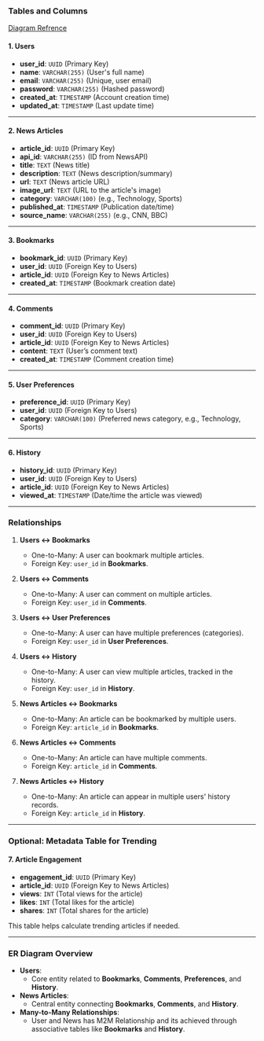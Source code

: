 ### **Tables and Columns**

[Diagram Refrence](https://roadmap.sh/r/er-diagram---news-app)

#### 1. **Users**
- **user_id**: `UUID` (Primary Key)
- **name**: `VARCHAR(255)` (User's full name)
- **email**: `VARCHAR(255)` (Unique, user email)
- **password**: `VARCHAR(255)` (Hashed password)
- **created_at**: `TIMESTAMP` (Account creation time)
- **updated_at**: `TIMESTAMP` (Last update time)

---

#### 2. **News Articles**
- **article_id**: `UUID` (Primary Key)
- **api_id**: `VARCHAR(255)` (ID from NewsAPI)
- **title**: `TEXT` (News title)
- **description**: `TEXT` (News description/summary)
- **url**: `TEXT` (News article URL)
- **image_url**: `TEXT` (URL to the article's image)
- **category**: `VARCHAR(100)` (e.g., Technology, Sports)
- **published_at**: `TIMESTAMP` (Publication date/time)
- **source_name**: `VARCHAR(255)` (e.g., CNN, BBC)

---

#### 3. **Bookmarks**
- **bookmark_id**: `UUID` (Primary Key)
- **user_id**: `UUID` (Foreign Key to Users)
- **article_id**: `UUID` (Foreign Key to News Articles)
- **created_at**: `TIMESTAMP` (Bookmark creation date)

---

#### 4. **Comments**
- **comment_id**: `UUID` (Primary Key)
- **user_id**: `UUID` (Foreign Key to Users)
- **article_id**: `UUID` (Foreign Key to News Articles)
- **content**: `TEXT` (User’s comment text)
- **created_at**: `TIMESTAMP` (Comment creation time)

---

#### 5. **User Preferences**
- **preference_id**: `UUID` (Primary Key)
- **user_id**: `UUID` (Foreign Key to Users)
- **category**: `VARCHAR(100)` (Preferred news category, e.g., Technology, Sports)

---

#### 6. **History**
- **history_id**: `UUID` (Primary Key)
- **user_id**: `UUID` (Foreign Key to Users)
- **article_id**: `UUID` (Foreign Key to News Articles)
- **viewed_at**: `TIMESTAMP` (Date/time the article was viewed)

---

### **Relationships**

1. **Users ↔ Bookmarks**  
   - One-to-Many: A user can bookmark multiple articles.  
   - Foreign Key: `user_id` in **Bookmarks**.

2. **Users ↔ Comments**  
   - One-to-Many: A user can comment on multiple articles.  
   - Foreign Key: `user_id` in **Comments**.

3. **Users ↔ User Preferences**  
   - One-to-Many: A user can have multiple preferences (categories).  
   - Foreign Key: `user_id` in **User Preferences**.

4. **Users ↔ History**  
   - One-to-Many: A user can view multiple articles, tracked in the history.  
   - Foreign Key: `user_id` in **History**.

5. **News Articles ↔ Bookmarks**  
   - One-to-Many: An article can be bookmarked by multiple users.  
   - Foreign Key: `article_id` in **Bookmarks**.

6. **News Articles ↔ Comments**  
   - One-to-Many: An article can have multiple comments.  
   - Foreign Key: `article_id` in **Comments**.

7. **News Articles ↔ History**  
   - One-to-Many: An article can appear in multiple users' history records.  
   - Foreign Key: `article_id` in **History**.

---

### **Optional: Metadata Table for Trending**

#### 7. **Article Engagement**
- **engagement_id**: `UUID` (Primary Key)
- **article_id**: `UUID` (Foreign Key to News Articles)
- **views**: `INT` (Total views for the article)
- **likes**: `INT` (Total likes for the article)
- **shares**: `INT` (Total shares for the article)

This table helps calculate trending articles if needed.

---

### ER Diagram Overview
- **Users**:
  - Core entity related to **Bookmarks**, **Comments**, **Preferences**, and **History**.  
- **News Articles**:
  - Central entity connecting **Bookmarks**, **Comments**, and **History**.  
- **Many-to-Many Relationships**:
  - User and News has M2M Relationship and its achieved through associative tables like **Bookmarks** and **History**.  
